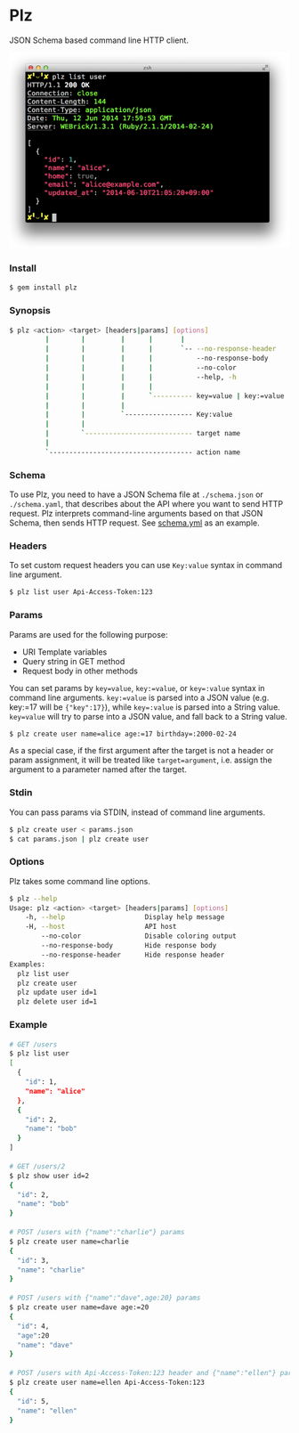 # Plz
JSON Schema based command line HTTP client.

![screenshot](images/screenshot.png)

### Install
```sh
$ gem install plz
```

### Synopsis
```sh
$ plz <action> <target> [headers|params] [options]
         |        |         |      |       |
         |        |         |      |       `-- --no-response-header
         |        |         |      |           --no-response-body
         |        |         |      |           --no-color
         |        |         |      |           --help, -h
         |        |         |      |
         |        |         |      `---------- key=value | key:=value | key=:value
         |        |         |
         |        |         `----------------- Key:value
         |        |
         |        `--------------------------- target name
         |
         `------------------------------------ action name
```

### Schema
To use Plz, you need to have a JSON Schema file at `./schema.json` or `./schema.yaml`,
that describes about the API where you want to send HTTP request.
Plz interprets command-line arguments based on that JSON Schema, then sends HTTP request.
See [schema.yml](schema.yml) as an example.

### Headers
To set custom request headers you can use `Key:value` syntax in command line argument.

```sh
$ plz list user Api-Access-Token:123
```

### Params
Params are used for the following purpose:

* URI Template variables
* Query string in GET method
* Request body in other methods

You can set params by `key=value`, `key:=value`, or `key=:value` syntax in command line arguments.
`key:=value` is parsed into a JSON value (e.g. key:=17 will be `{"key":17}`),
while `key=:value` is parsed into a String value.
`key=value` will try to parse into a JSON value, and fall back to a String value.

```sh
$ plz create user name=alice age:=17 birthday=:2000-02-24
```

As a special case, if the first argument after the target is not a header or param assignment,
it will be treated like `target=argument`, i.e. assign the argument to a parameter named after the target.

### Stdin
You can pass params via STDIN, instead of command line arguments.

```sh
$ plz create user < params.json
$ cat params.json | plz create user
```

### Options
Plz takes some command line options.

```sh
$ plz --help
Usage: plz <action> <target> [headers|params] [options]
    -h, --help                    Display help message
    -H, --host                    API host
        --no-color                Disable coloring output
        --no-response-body        Hide response body
        --no-response-header      Hide response header
Examples:
  plz list user
  plz create user
  plz update user id=1
  plz delete user id=1
```

### Example
```sh
# GET /users
$ plz list user
[
  {
    "id": 1,
    "name": "alice"
  },
  {
    "id": 2,
    "name": "bob"
  }
]

# GET /users/2
$ plz show user id=2
{
  "id": 2,
  "name": "bob"
}

# POST /users with {"name":"charlie"} params
$ plz create user name=charlie
{
  "id": 3,
  "name": "charlie"
}

# POST /users with {"name":"dave",age:20} params
$ plz create user name=dave age:=20
{
  "id": 4,
  "age":20
  "name": "dave"
}

# POST /users with Api-Access-Token:123 header and {"name":"ellen"} params
$ plz create user name=ellen Api-Access-Token:123
{
  "id": 5,
  "name": "ellen"
}
```
